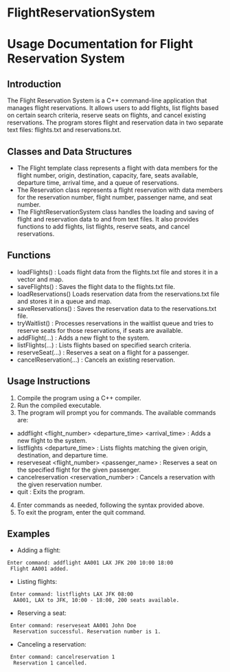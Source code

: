 # FlightReservationSystem
# Usage Documentation for Flight Reservation System

## Introduction
The Flight Reservation System is a C++ command-line application that manages flight reservations. It allows users to add flights, list flights based on certain search criteria, reserve seats on flights, and cancel existing reservations. The program stores flight and reservation data in two separate text files: flights.txt and reservations.txt.

## Classes and Data Structures
- The Flight template class represents a flight with data members for the flight number, origin, destination, capacity, fare, seats available, departure time, arrival time, and a queue of reservations.
- The Reservation class represents a flight reservation with data members for the reservation number, flight number, passenger name, and seat number.
- The FlightReservationSystem class handles the loading and saving of flight and reservation data to and from text files. It also provides functions to add flights, list flights, reserve seats, and cancel reservations.

## Functions
- loadFlights() : Loads flight data from the flights.txt file and stores it in a vector and map.
- saveFlights() : Saves the flight data to the flights.txt file.
- loadReservations() Loads reservation data from the reservations.txt file and stores it in a queue and map.
- saveReservations() : Saves the reservation data to the reservations.txt file.
- tryWaitlist() : Processes reservations in the waitlist queue and tries to reserve seats for those reservations, if seats are available.
- addFlight(...) : Adds a new flight to the system.
- listFlights(...) : Lists flights based on specified search criteria.
- reserveSeat(...) : Reserves a seat on a flight for a passenger.
- cancelReservation(...) : Cancels an existing reservation.

## Usage Instructions
1. Compile the program using a C++ compiler.
2. Run the compiled executable.
3. The program will prompt you for commands. The available commands are:
- addflight <flight_number> <origin> <destination> <capacity> <departure_time> <arrival_time> : Adds a new flight to the system.
- listflights <origin> <destination> <departure_time> : Lists flights matching the given origin, destination, and departure time.
- reserveseat <flight_number> <passenger_name> : Reserves a seat on the specified flight for the given passenger.
- cancelreservation <reservation_number> : Cancels a reservation with the given reservation number.
- quit : Exits the program.
4. Enter commands as needed, following the syntax provided above.
5. To exit the program, enter the quit command.

## Examples
- Adding a flight:

 ```
 Enter command: addflight AA001 LAX JFK 200 10:00 18:00
  Flight AA001 added.
```  

- Listing flights:
```
 Enter command: listflights LAX JFK 08:00
  AA001, LAX to JFK, 10:00 - 18:00, 200 seats available.
  ```

- Reserving a seat:
```
 Enter command: reserveseat AA001 John Doe
  Reservation successful. Reservation number is 1.
  ```

- Canceling a reservation:
```
 Enter command: cancelreservation 1
  Reservation 1 cancelled.
  
```
